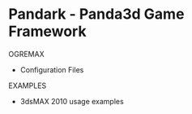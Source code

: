 Pandark - Panda3d Game Framework
================================

OGREMAX
 - Configuration Files

EXAMPLES
 - 3dsMAX 2010 usage examples

